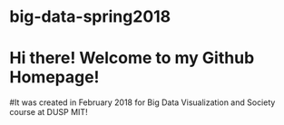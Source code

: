# big-data-spring2018
# Hi there! Welcome to my Github Homepage!
#It was created in February 2018 for Big Data Visualization and Society course at DUSP MIT!
